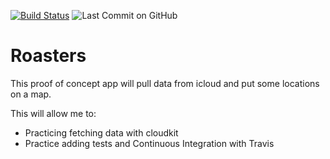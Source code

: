 [![Build Status](https://travis-ci.org/multitudes/Roasters.png?branch=master)](https://travis-ci.org/multitudes/Roasters})  ![Last Commit on GitHub](https://img.shields.io/github/last-commit/multitudes/Roasters.svg)

# Roasters

This proof of concept app will pull data from icloud and put some locations on a map.

This will allow me to:
- Practicing fetching data with cloudkit
- Practice adding tests and Continuous Integration with Travis
